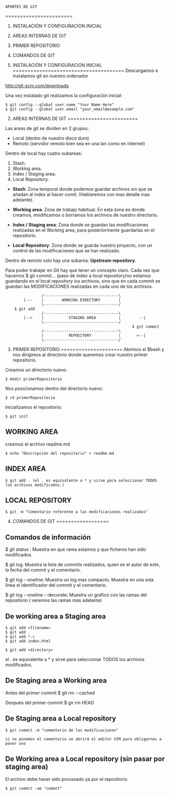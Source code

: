 
	APUNTES DE GIT
=======================

1. INSTALACIÓN Y CONFIGURACION INICIAL
2. AREAS INTERNAS DE GIT
3. PRIMER REPOSITORIO
4. COMANDOS DE GIT



1. INSTALACIÓN Y CONFIGURACION INICIAL
======================================
Descargamos e instalamos git en nuestro ordenador

http://git-scm.com/downloads 

Una vez instalado git realizamos la configuración inicial:

	$ git config --global user.name "Your Name Here"
	$ git config --global user.email "your_email@example.com"


2. AREAS INTERNAS DE GIT
========================

Las areas de git se dividen en 2 grupos:

* Local (dentro de nuestro disco duro)
* Remoto (servidor remoto bien sea en una lan como en internet)

Dentro de local hay cuatro subareas:

1. Stash.
2. Working area.
3. Index / Staging area.
4. Local Repository.

* **Stash**: Zona temporal donde podemos guardar archivos sin que se añadan al index al hacer comit. (Hablaremos con mas detalle mas adelante).

* **Working area**: Zona de trabajo habitual. En esta zona es donde creamos, modificamos o borramos los archivos de nuestro directorio.

* **Index / Staging area**: Zona donde se guardan las modificaciones realizadas en el Working area, para posteriormente guardarlas en el repositorio.

* **Local Repository**: Zona donde se guarda nuestro proyecto, con un control de las modificaciones que se han realizado.

Dentro de remoto solo hay una subarea: **Upstream repository**.

Para poder trabajar en Git hay que tener un concepto claro. Cada vez que hacemos $ git commit... (paso de index a local repository)no estamos guardando en el local repository los archivos, sino que en cada commit se guardan las MODIFICACIONES realizadas en cada uno de los archivos.

					/---------------------------------\
			|---	|		 WORKING DIRECTORY		  |
					\---------------------------------/
		$ git add
					/---------------------------------\
			|-->	|			STAGING AREA          |        --|
					\---------------------------------/
															$ git commit
					/---------------------------------\			 
					|			REPOSITORY            |		  <--|
					\---------------------------------/


3. PRIMER REPOSITORIO
=====================
Abrimos el $bash y nos dirigimos al directorio donde queremos crear nuestro primer repositorio.

Creamos un directorio nuevo:

	$ mkdir primerRepositorio

Nos posicionamos dentro del directorio nuevo:

	$ cd primerRepositorio

Inicializamos el repositorio:

	$ git init

WORKING AREA
------------

creamos el archivo readme.md

	$ echo "Descripción del repositorio" > readme.md

INDEX AREA
----------

	$ git add . (el . es equivalente a * y sirve para seleccionar TODOS los archivos modificados.)

LOCAL REPOSITORY
----------------

	$ git -m "Comentario referente a las modificaciones realizadas"


4. COMANDOS DE GIT
==================

Comandos de información
-----------------------

$ git status : Muestra en que rama estamos y que ficheros han sido modificados.

$ git log: Muestra la lista de commits realizados, quien es el autor de este, la fecha del commit y el comentario.

$ git log --oneline: Muestra un log mas compacto. Muestra en una sola línea el identificador del commit y el comentario.

$ git log --oneline --decorate: Muestra un gráfico con las ramas del repositorio ( veremos las ramas mas adelante)


De working area a Staging area
------------------------------

	$ git add <filename>
	$ git add . 		
	$ git add *.c
	$ git add index.html

	$ git add <directory>

el . es equivalente a * y sirve para seleccionar TODOS los archivos modificados.

De Staging area a Working area
------------------------------

Antes del primer commit
	$ git rm --cached <filename>

Después del primer commit
	$ gir rm HEAD <filename>

De Staging area a Local repository
----------------------------------
	$ git commit -m "comentario de las modificaciones" 

	si no ponemos el comentario se abrirá el editor VIM para obligarnos a poner uno


De Working area a Local repository (sin pasar por staging area)
---------------------------------------------------------------

El archivo debe haver sido procesado ya por el repositorio.

	$ git commit -am "coment"

